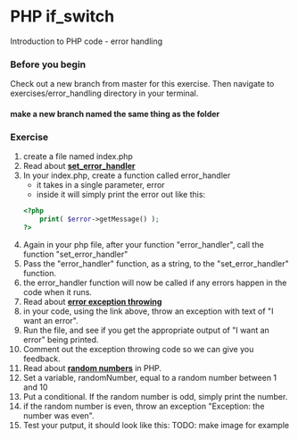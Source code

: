 # PHP if_switch

Introduction to PHP code - error handling

### Before you begin

Check out a new branch from master for this exercise.  Then navigate to exercises/error_handling directory in your terminal.
#### make a new branch named the same thing as the folder

### Exercise

1. create a file named index.php
1. Read about [**set_error_handler**](https://www.php.net/manual/en/function.set-error-handler.php)
1. In your index.php, create a function called error_handler
    * it takes in a single parameter, error
    * inside it will simply print the error out like this:
    ```php
    <?php 
        print( $error->getMessage() );
    ?>
    ```
1. Again in your php file, after your function "error_handler", call the function "set_error_handler"
1. Pass the "error_handler" function, as a string, to the "set_error_handler" function.
1. the error_handler function will now be called if any errors happen in the code when it runs.
1. Read about [**error exception throwing**](https://www.php.net/manual/en/language.exceptions.php)
1. in your code, using the link above, throw an exception with text of "I want an error".
1. Run the file, and see if you get the appropriate output of "I want an error" being printed.
1. Comment out the exception throwing code so we can give you feedback.
1. Read about [**random numbers**](https://www.php.net/manual/en/function.rand.php) in PHP.
1. Set a variable, randomNumber, equal to a random number between 1 and 10
1. Put a conditional.  If the random number is odd, simply print the number.
1. if the random number is even, throw an exception "Exception: the number was even".
1. Test your putput, it should look like this:  TODO: make image for example